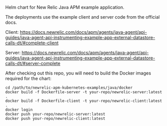 Helm chart for New Relic Java APM example application.

The deployments use the example client and server code from the official docs.

Client: https://docs.newrelic.com/docs/apm/agents/java-agent/api-guides/java-agent-api-instrumenting-example-app-external-datastore-calls-dt/#complete-client

Server: https://docs.newrelic.com/docs/apm/agents/java-agent/api-guides/java-agent-api-instrumenting-example-app-external-datastore-calls-dt/#server-complete

After checking out this repo, you will need to build the Docker images required for the chart:

```
cd /path/to/newrelic-apm-kubernetes-examples/java/docker
docker build -f Dockerfile-server -t your-repo/newrelic-server:latest .
docker build -f Dockerfile-client -t your-repo/newrelic-client:latest .
docker login
docker push your-repo/newrelic-server:latest
docker push your-repo/newrelic-client:latest
```

